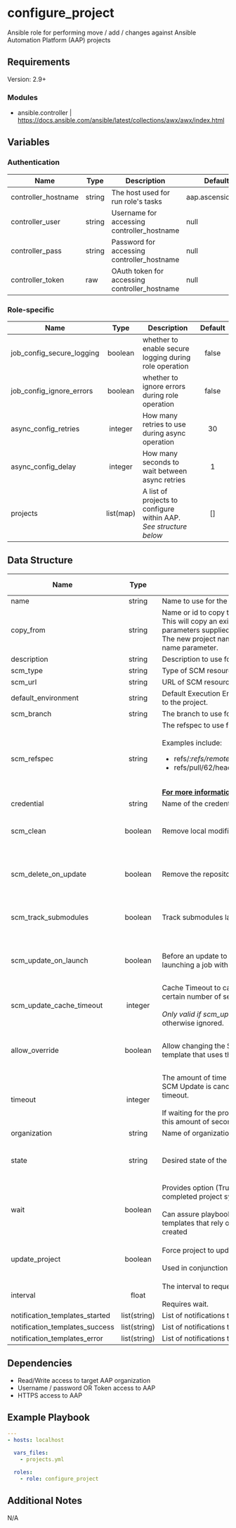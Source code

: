 # configure_project

Ansible role for performing move / add / changes against Ansible Automation Platform (AAP) projects

## Requirements

Version: 2.9+

### Modules
  - ansible.controller | https://docs.ansible.com/ansible/latest/collections/awx/awx/index.html

## Variables

### Authentication

| Name                | Type   | Description                                   | Default           |
| ------------------- | ------ | --------------------------------------------- | ----------------- |
| controller_hostname | string | The host used for run role's tasks            | aap.ascension.org |
| controller_user     | string | Username for accessing controller_hostname    | null              |
| controller_pass     | string | Password for accessing controller_hostname    | null              |
| controller_token    | raw    | OAuth token for accessing controller_hostname | null              |

### Role-specific

| Name                      |   Type    | Description                                                       | Default |
| ------------------------- | :-------: | ----------------------------------------------------------------- | :-----: |
| job_config_secure_logging |  boolean  | whether to enable secure logging during role operation            |  false  |
| job_config_ignore_errors  |  boolean  | whether to ignore errors during role operation                    |  false  |
| async_config_retries      |  integer  | How many retries to use during async operation                    |   30    |
| async_config_delay        |  integer  | How many seconds to wait between async retries                    |    1    |
| projects                  | list(map) | A list of projects to configure within AAP. *See structure below* |   []    |

## Data Structure

| Name                           |     Type     | Description                                                                                                                                                                                                                                                                                                                                                 | Choice / Default                                         |
| ------------------------------ | :----------: | ----------------------------------------------------------------------------------------------------------------------------------------------------------------------------------------------------------------------------------------------------------------------------------------------------------------------------------------------------------- | -------------------------------------------------------- |
| name                           |    string    | Name to use for the project.                                                                                                                                                                                                                                                                                                                                |                                                          |
| copy_from                      |    string    | Name or id to copy the project from.<br>This will copy an existing project and change any parameters supplied.<br>The new project name will be the one provided in the name parameter.                                                                                                                                                                      |                                                          |
| description                    |    string    | Description to use for the project.                                                                                                                                                                                                                                                                                                                         |                                                          |
| scm_type                       |    string    | Type of SCM resource.                                                                                                                                                                                                                                                                                                                                       |                                                          |
| scm_url                        |    string    | URL of SCM resource.                                                                                                                                                                                                                                                                                                                                        |                                                          |
| default_environment            |    string    | Default Execution Environment to use for jobs relating to the project.                                                                                                                                                                                                                                                                                      |                                                          |
| scm_branch                     |    string    | The branch to use for the SCM resource.                                                                                                                                                                                                                                                                                                                     |                                                          |
| scm_refspec                    |    string    | The refspec to use for the SCM resource.<br><br>Examples include:<ul><li>refs/*:refs/remotes/origin/*</li><li>refs/pull/62/head:refs/remotes/origin/pull/62/head</li></ul><br>**[For more information, refer to the Documentation.](https://aap.ascension.org/#/projects/221/edit:~:text=For%20more%20information%2C%20refer%20to%20the%20Documentation.)** |                                                          |
| credential                     |    string    | Name of the credential to use with this SCM resource.                                                                                                                                                                                                                                                                                                       |                                                          |
| scm_clean                      |   boolean    | Remove local modifications before updating.                                                                                                                                                                                                                                                                                                                 | **CHOICES**:<ul><li>true</li><li>**false**</li></ul>     |
| scm_delete_on_update           |   boolean    | Remove the repository completely before updating.                                                                                                                                                                                                                                                                                                           | **CHOICES**:<ul><li>true</li><li>**false**</li></ul>     |
| scm_track_submodules           |   boolean    | Track submodules latest commit on specified branch.                                                                                                                                                                                                                                                                                                         | **CHOICES**:<ul><li>true</li><li>**false**</li></ul>     |
| scm_update_on_launch           |   boolean    | Before an update to the local repository before launching a job with this project.                                                                                                                                                                                                                                                                          | **CHOICES**:<ul><li>true</li><li>**false**</li></ul>     |
| scm_update_cache_timeout       |   integer    | Cache Timeout to cache prior project syncs for a certain number of seconds.<br><br>*Only valid if scm_update_on_launch is to True*, otherwise ignored.                                                                                                                                                                                                      | ""                                                       |
| allow_override                 |   boolean    | Allow changing the SCM branch or revision in a job template that uses this project.                                                                                                                                                                                                                                                                         | **CHOICES**:<ul><li>true</li><li>**false**</li></ul>     |
| timeout                        |   integer    | The amount of time (in seconds) to run before the SCM Update is canceled. A value of 0 means no timeout.<br><br>If waiting for the project to update this will abort after this amount of seconds                                                                                                                                                           |                                                          |
| organization                   |    string    | Name of organization for project.                                                                                                                                                                                                                                                                                                                           | "AscTech"                                                |
| state                          |    string    | Desired state of the resource.                                                                                                                                                                                                                                                                                                                              | **CHOICES**:<ul><li>**present**</li><li>absent</li></ul> |
| wait                           |   boolean    | Provides option (True by default) to wait for completed project sync before returning<br><br>Can assure playbook files are populated so that job templates that rely on the project may be successfully created                                                                                                                                             | **CHOICES**:<ul><li>**true**</li><li>false</li></ul>     |
| update_project                 |   boolean    | Force project to update after changes.<br><br>Used in conjunction with wait, interval, and timeout.                                                                                                                                                                                                                                                         | **CHOICES**:<ul><li>true</li><li>**false**</li></ul>     |
| interval                       |    float     | The interval to request an update from the controller.<br><br>Requires wait.                                                                                                                                                                                                                                                                                | 1                                                        |
| notification_templates_started | list(string) | List of notifications to send on start                                                                                                                                                                                                                                                                                                                      | ""                                                       |
| notification_templates_success | list(string) | List of notifications to send on success                                                                                                                                                                                                                                                                                                                    | ""                                                       |
| notification_templates_error   | list(string) | List of notifications to send on failure                                                                                                                                                                                                                                                                                                                    | ""                                                       |


## Dependencies

- Read/Write access to target AAP organization
- Username / password OR Token access to AAP
- HTTPS access to AAP

## Example Playbook

```yaml
---
- hosts: localhost

  vars_files:
    - projects.yml

  roles:
    - role: configure_project
```

## Additional Notes

N/A